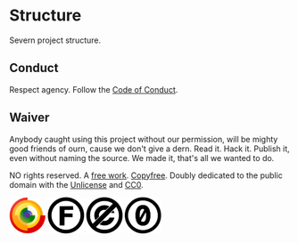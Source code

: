 # Structure

Severn project structure.

## Conduct

Respect agency. Follow the [Code of Conduct](CODE_OF_CONDUCT.md).

## Waiver

Anybody caught using this project without our permission, will be mighty good friends of ourn, cause we don't give a dern. Read it. Hack it. Publish it, even without naming the source. We made it, that's all we wanted to do.

NO rights reserved. A [free work](https://freedomdefined.org/Definition). [Copyfree](http://copyfree.org/). Doubly dedicated to the public domain with the [Unlicense](http://unlicense.org/) and [CC0](https://creativecommons.org/publicdomain/zero/1.0/).

<!-- markdownlint-disable MD033 -->
[<img src="freedom/FreeCulturalWork.svg" alt="Free Cultural Work" width="65px" />](https://freedomdefined.org/Definition)
[<img src="freedom/Copyfree.svg" alt="Copyfree" width="65px" />](http://copyfree.org/)
[<img src="freedom/Unlicense.svg" width="65px" />](http://unlicense.org/)
[<img src="freedom/CC0.svg" width="65px" />](https://creativecommons.org/publicdomain/zero/1.0/)
<!-- markdownlint-enable MD033 -->